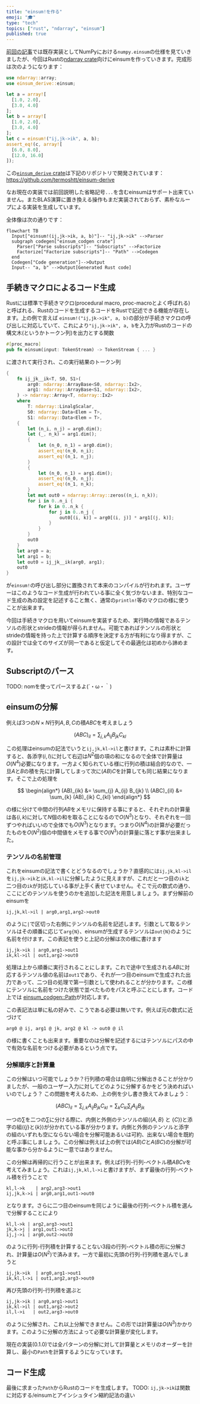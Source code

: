 ```yaml
---
title: "einsum!を作る"
emoji: "🎓"
type: "tech"
topics: ["rust", "ndarray", "einsum"]
published: true
---
```


[前回の記事](./numpy-einsum)では既存実装としてNumPyにおける`numpy.einsum`の仕様を見ていきましたが、今回はRustの[ndarray crate](https://crates.io/crates/ndarray)向けにeinsumを作っていきます。完成形は次のようになります：

```rust
use ndarray::array;
use einsum_derive::einsum;

let a = array![
  [1.0, 2.0],
  [3.0, 4.0]
];
let b = array![
  [1.0, 2.0],
  [3.0, 4.0]
];
let c = einsum!("ij,jk->ik", a, b);
assert_eq!(c, array![
  [6.0, 8.0],
  [12.0, 16.0]
]);
```

この[`einsum_derive` crate](https://crates.io/crates/einsum-derive)は下記のリポジトリで開発されています：
https://github.com/termoshtt/einsum-derive

なお現在の実装では前回説明した省略記号`...`を含むeinsumはサポート出来ていません。またBLAS演算に置き換える操作もまだ実装されておらず、素朴なループによる実装を生成しています。

全体像は次の通りです：

```mermaid
flowchart TB
  Input["einsum!(ij,jk->ik, a, b)"]-- "ij,jk->ik" -->Parser
  subgraph codegen["einsum_codgen crate"]
    Parser["Parse subscripts"]-- "Subscripts" -->Factorize
    Factorize["Factorize subscripts"]-- "Path" -->Codegen
  end
  Codegen["Code generation"]-->Output
  Input-- "a, b" -->Output[Generated Rust code]
```

手続きマクロによるコード生成
-----------------------------
Rustには標準で手続きマクロ(procedural macro, proc-macroとよく呼ばれる)と呼ばれる、Rustのコードを生成するコードをRustで記述できる機能が存在します。上の例で言えば `einsum!("ij,jk->ik", a, b)`の部分が手続きマクロの呼び出しに対応していて、これにより`"ij,jk->ik", a, b`を入力がRustのコードの構文木(というかトークン列)を出力とする関数

```rust
#[proc_macro]
pub fn einsum(input: TokenStream) -> TokenStream { ... }
```

に渡されて実行され、この実行結果のトークン列

```rust
{
    fn ij_jk__ik<T, S0, S1>(
        arg0: ndarray::ArrayBase<S0, ndarray::Ix2>,
        arg1: ndarray::ArrayBase<S1, ndarray::Ix2>,
    ) -> ndarray::Array<T, ndarray::Ix2>
    where
        T: ndarray::LinalgScalar,
        S0: ndarray::Data<Elem = T>,
        S1: ndarray::Data<Elem = T>,
    {
        let (n_i, n_j) = arg0.dim();
        let (_, n_k) = arg1.dim();
        {
            let (n_0, n_1) = arg0.dim();
            assert_eq!(n_0, n_i);
            assert_eq!(n_1, n_j);
        }
        {
            let (n_0, n_1) = arg1.dim();
            assert_eq!(n_0, n_j);
            assert_eq!(n_1, n_k);
        }
        let mut out0 = ndarray::Array::zeros((n_i, n_k));
        for i in 0..n_i {
            for k in 0..n_k {
                for j in 0..n_j {
                    out0[(i, k)] = arg0[(i, j)] * arg1[(j, k)];
                }
            }
        }
        out0
    }
    let arg0 = a;
    let arg1 = b;
    let out0 = ij_jk__ik(arg0, arg1);
    out0
}
```

が`einsum!`の呼び出し部分に置換されて本来のコンパイルが行われます。ユーザーはこのようなコード生成が行われている事に全く気づかないまま、特別なコード生成の為の設定を記述すること無く、通常の`println!`等のマクロの様に使うことが出来ます。

今回は手続きマクロを用いてeinsumを実装するため、実行時の情報であるテンソルの形状とstrideの情報が得られません。可能であればテンソルの形状とstrideの情報を持った上で計算する順序を決定する方が有利になり得ますが、この設計では全てのサイズが同一であると仮定してその最適化は初めから諦めます。

Subscriptのパース
-----------------
TODO: nomを使ってパースするよ(´・ω・｀)

einsumの分解
-------------
例えば3つの$N \times N$行列$A, B, C$の積$ABC$を考えましょう

$$
(ABC)_{il} = \sum_{j, k} A_{ij} B_{jk} C_{kl}
$$

この処理はeinsumの記法でいうと`ij,jk,kl->il`と書けます。これは素朴に計算すると、各添字$(i, l)$に対して右辺は$N^2$個の項の和になるので全体で計算量は$O(N^4)$必要になります。一方よく知られている様に行列の積は結合的なので、一旦$A$と$B$の積を先に計算してしまって次に$(AB)C$を計算しても同じ結果になります。そこで上の処理を

$$
\begin{align*}
  (AB)_{ik}  &= \sum_{j} A_{ij} B_{jk} \\
  (ABC)_{il} &= \sum_{k} (AB)_{ik} C_{kl}
\end{align*}
$$

の様に分けて中間の行列$AB$をメモリに保持する事にすると、それぞれの計算量は各$(i,k)$に対して$N$個の和を取ることになるので$O(N^3)$となり、それぞれを一回ずつやればいいので全体でも$O(N^3)$となります。つまり$O(N^4)$の計算が必要だったものを$O(N^2)$個の中間値をメモする事で$O(N^3)$の計算量に落とす事が出来ました。

### テンソルの名前管理
これをeinsumの記法で書くとどうなるのでしょうか？直感的には`ij,jk,kl->il`を`ij,jk->ik`と`ik,kl->il`に分解したように見えますが、これだと一つ目の`ik`と二つ目の`ik`が対応している事が上手く表せていません。そこで元の数式の通り、ここにどのテンソルを使うのかを追加した記法を用意しましょう。まず分解前のeinsumを

```
ij,jk,kl->il | arg0,arg1,arg2->out0
```

のように`|`で区切った右側にテンソルの名前を記述します。引数として取るテンソルはその順番に応じて`arg{N}`、einsumが生成するテンソルは`out{N}`のように名前を付けます。この表記を使うと上記の分解は次の様に書けます

```
ij,jk->ik | arg0,arg1->out1
ik,kl->il | out1,arg2->out0
```

処理は上から順番に実行されることにします。これで途中で生成される$AB$に対応するテンソル値の名前は`out1`であり、それが一つ目のeinsumで生成された出力であって、二つ目の処理で第一引数として使われることが分かります。この様にテンソルに名前をつけた状態で並べたものをパスと呼ぶことにします。コード上では [einsum_codgen::Path](https://docs.rs/einsum-codegen/latest/einsum_codegen/struct.Path.html)が対応します。

この表記法は単に私の好みで、こうである必要は無いです。例えば元の数式に近づけて
```
arg0 @ ij, arg1 @ jk, arg2 @ kl -> out0 @ il
```
の様に書くことも出来ます。重要なのは分解を記述するにはテンソルにパスの中で有効な名前をつける必要があるという点です。

### 分解順序と計算量
この分解はいつ可能でしょうか？行列積の場合は自明に分解出きることが分かりましたが、一般のユーザー入力に対してどのように分解するかをどう決めればいいのでしょう？
この問題を考えるため、上の例を少し書き換えてみましょう：

$$
(ABC)_{il} = \sum_{j, k} A_{ij} B_{jk} C_{kl} = \sum_{k} C_{kl} \sum_j A_{ij} B_{jk}
$$

一つの$\sum$を二つの$\sum$に分ける際に、内側と外側のテンソルの組($\{ A, B \}$ と $\{ C \}$)と添字の組($\{ j\}$と$\{k\}$)が分かれている事が分かります。内側と外側のテンソルと添字の組のいずれも空にならない場合を分解可能あるいは可約、出来ない場合を既約と呼ぶ事にしましょう。この分解は例えば上の例では$(AB)C$と$A(BC)$の分解が可能な事から分かるように一意ではありません。

この分解は再帰的に行うことが出来ます。例えば行列-行列-ベクトル積$ABCv$を考えてみましょう。これは`ij,jk,kl,l->i`と書けますが、まず最後の行列-ベクトル積を行うことで

```
kl,l->k    | arg2,arg3->out1
ij,jk,k->i | arg0,arg1,out1->out0
```

となります。さらに二つ目のeinsumを同じように最後の行列-ベクトル積を選んで分解することにより

```
kl,l->k | arg2,arg3->out1
jk,k->j | arg1,out1->out2
ij,j->i | arg0,out2->out0
```

のように行列-行列積を計算することない3段の行列-ベクトル積の形に分解され、計算量は$O(N^2)$で済みます。一方で最初に先頭の行列-行列積を選んでしまうと

```
ij,jk->ik  | arg0,arg1->out1
ik,kl,l->i | out1,arg2,arg3->out0
```

再び先頭の行列-行列積を選ぶと

```
ij,jk->ik | arg0,arg1->out1
ik,kl->il | out1,arg2->out2
il,l->i   | out2,arg3->out0
```

のように分解され、これ以上分解できません。この形では計算量は$O(N^3)$かかります。このように分解の方法によって必要な計算量が変化します。

現在の実装(0.1.0)では全パターンの分解に対して計算量とメモリのオーダーを計算し、最小の`Path`を計算するようになっています。

コード生成
-----------
最後に求まった`Path`からRustのコードを生成します。 TODO: `ij,jk->ik`は関数に対応する/einsumとアインシュタイン縮約記法の違い
